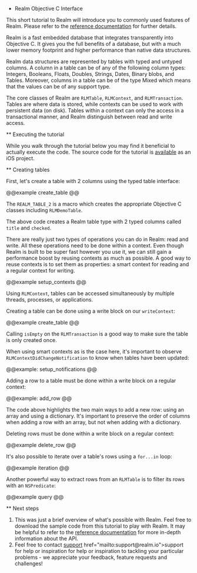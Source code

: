 * Realm Objective C Interface

This short tutorial to Realm will introduce you to
commonly used features of Realm. Please refer to the
<a href="http://www.realm.io/documentation/1/Reference/">reference documentation</a>
for further details.

Realm is a fast embedded database that integrates transparently
into Objective C. It gives you the full benefits of a database, but
with a much lower memory footprint and higher performance than native
data structures.

Realm data structures are represented by tables with typed and
untyped columns. A column in a table can be of any of the following
column types: Integers, Booleans, Floats, Doubles, Strings, Dates,
Binary blobs, and Tables. Moreover, columns in a table can be of the
type Mixed which means that the values can be of any support type.

The core classes of Realm are <code>RLMTable</code>,
<code>RLMContext</code>, and <code>RLMTransaction</code>. Tables are where
data is stored, while contexts can be used to work with
persistent data (on disk). Tables within a context can only the access in
a transactional manner, and Realm distinguish between read and write access.

** Executing the tutorial

While you walk through the tutorial below you may find it beneficial to actually execute the code.
The source code for the tutorial is <a href="http://www.realm.io/downloads&/tutorial-ios.zip">available</a>
as an iOS project.

** Creating tables

First, let's create a table with 2 columns using the typed table interface:

@@example create_table @@

The <code>REALM_TABLE_2</code> is a macro which creates the appropriate Objective C classes
including <code>RLMDemoTable</code>.

The above code creates a Realm table type with 2 typed columns called 
<code>title</code> and <code>checked</code>.

There are really just two types of operations you can do in Realm: read and write. 
All these operations need to be done within a context. Even though Realm is built to 
be super fast however you use it, we can still gain a performance boost by reusing 
contexts as much as possible. A good way to reuse contexts is to set them as properties: 
a smart context for reading and a regular context for writing.

@@example setup_contexts @@

Using `RLMContext`, tables can be accessed simultaneously by 
multiple threads, processes, or applications.

Creating a table can be done using a write block on our <code>writeContext</code>:

@@example create_table @@

Calling <code>isEmpty</code> on the <code>RLMTransaction</code> is a good way to 
make sure the table is only created once.

When using smart contexts as is the case here, it's important to observe 
<code>RLMContextDidChangeNotification</code> to know when tables have been updated:

@@example: setup_notifications @@

Adding a row to a table must be done within a write block on a regular context:

@@example: add_row @@

The code above highlights the two main ways to add a new row: using an array and 
using a dictionary. It's important to preserve the order of columns when adding 
a row with an array, but not when adding with a dictionary.

Deleting rows must be done within a write block on a regular context:

@@example delete_row @@

It's also possible to iterate over a table's rows using a <code>for...in</code> loop:

@@example iteration @@

Another powerful way to extract rows from an <code>RLMTable</code> is to filter 
its rows with an <code>NSPredicate</code>:

@@example query @@

** Next steps

<ol>

<li>This was just a brief overview of what's possible with Realm. Feel free to download 
the sample code from this tutorial to play with Realm. It may be helpful to refer to the 
<a href="http://www.tightdb.com/documentation/ObjectiveC_ref/1/Reference/">reference
documentation</a> for more in-depth information about the API.</li>

<li>Feel free to contact <a href="mailto:support@tightdb.com">support</a> 
href="mailto:support@realm.io">support</a> for help or inspiration
for help or inspiration to tackling your particular problems - we appreciate 
your feedback, feature requests and challenges!</li>

</ol>
